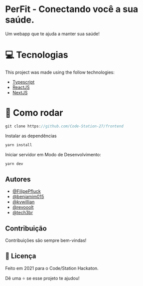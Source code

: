 # PerFit - Conectando você a sua saúde.

Um webapp que te ajuda a manter sua saúde!



# :computer: Tecnologias
This project was made using the follow technologies:

* [Typescript](https://www.typescriptlang.org/)      
* [ReactJS](https://reactjs.org/)      
* [NextJS](https://nextjs.org/)     

# :rocket: Como rodar

```javascript
git clone https://github.com/Code-Station-27/frontend
```
Instalar as dependências
```bash
yarn install
```
Iniciar servidor em Modo de Desenvolvimento:

```bash
yarn dev
```


## Autores

- [@FilipePfluck](https://github.com/FilipePfluck)
- [@benjamim015](https://github.com/benjamim015)
- [@kvwillian](https://github.com/kvwillian)
- [@revooolt](https://github.com/revooolt)
- [@tech3br](https://github.com/tech3br)


  
## Contribuição

Contribuições são sempre bem-vindas!

## :book: Licença
 Feito em 2021 para o Code/Station Hackaton.
 
 Dê uma :star: se esse projeto te ajudou!
